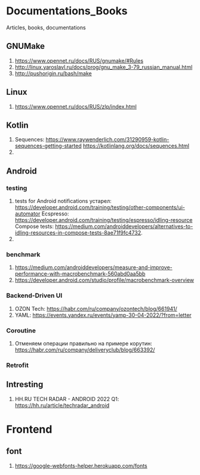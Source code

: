# Documentations_Books
Articles, books, documentations

## GNUMake
1. https://www.opennet.ru/docs/RUS/gnumake/#Rules
2. http://linux.yaroslavl.ru/docs/prog/gnu_make_3-79_russian_manual.html
3. http://pushorigin.ru/bash/make

## Linux
1. https://www.opennet.ru/docs/RUS/zlp/index.html

## Kotlin
1.  Sequences: https://www.raywenderlich.com/31290959-kotlin-sequences-getting-started
    https://kotlinlang.org/docs/sequences.html
2.  


## Android

### testing
1. tests for Android notifications
    устарел: https://developer.android.com/training/testing/other-components/ui-automator
    Ecspresso: https://developer.android.com/training/testing/espresso/idling-resource
    Compose tests: https://medium.com/androiddevelopers/alternatives-to-idling-resources-in-compose-tests-8ae71f9fc4732.
3. 


### benchmark
1. https://medium.com/androiddevelopers/measure-and-improve-performance-with-macrobenchmark-560abd0aa5bb
2. https://developer.android.com/studio/profile/macrobenchmark-overview


### Backend-Driven UI
1. OZON Tech: https://habr.com/ru/company/ozontech/blog/661941/
2. YAML: https://events.yandex.ru/events/yamp-30-04-2022/?from=letter


### Coroutine
1. Отменяем операции правильно на примере корутин: https://habr.com/ru/company/deliveryclub/blog/663392/

### Retrofit



## Intresting
1. HH.RU TECH RADAR - ANDROID 2022 Q1: https://hh.ru/article/techradar_android


# Frontend

## font
1. https://google-webfonts-helper.herokuapp.com/fonts
